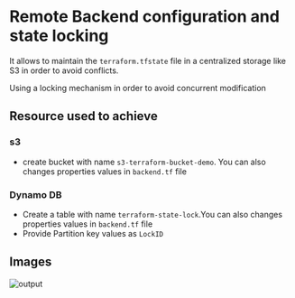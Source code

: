 # Remote Backend configuration and state locking

It allows to maintain the `terraform.tfstate` file in a centralized storage like S3 in order to avoid conflicts.

Using a locking mechanism in order to avoid concurrent modification

## Resource used to achieve

### s3

- create bucket with name `s3-terraform-bucket-demo`. You can also changes properties values in `backend.tf` file

### Dynamo DB

- Create a table with name `terraform-state-lock`.You can also changes properties values in `backend.tf` file
- Provide Partition key values as `LockID`

## Images
![output](https://github.com/MadhanRajagopal/Terraform/assets/138750648/0bac4ccf-585e-492d-9b74-1e36a40b21d5)
